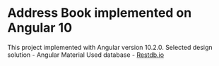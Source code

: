 # Address Book implemented on Angular 10

This project implemented with Angular version 10.2.0.
Selected design solution - Angular Material
Used database - [Restdb.io](https://restdb.io/)
